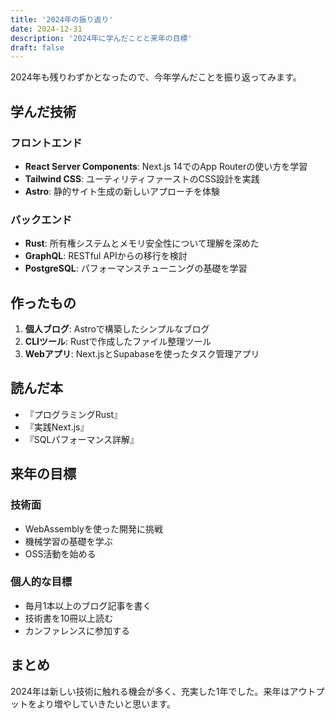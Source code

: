 ```yaml
---
title: '2024年の振り返り'
date: 2024-12-31
description: '2024年に学んだことと来年の目標'
draft: false
---
```


2024年も残りわずかとなったので、今年学んだことを振り返ってみます。

## 学んだ技術

### フロントエンド

- **React Server Components**: Next.js 14でのApp Routerの使い方を学習
- **Tailwind CSS**: ユーティリティファーストのCSS設計を実践
- **Astro**: 静的サイト生成の新しいアプローチを体験

### バックエンド

- **Rust**: 所有権システムとメモリ安全性について理解を深めた
- **GraphQL**: RESTful APIからの移行を検討
- **PostgreSQL**: パフォーマンスチューニングの基礎を学習

## 作ったもの

1. **個人ブログ**: Astroで構築したシンプルなブログ
2. **CLIツール**: Rustで作成したファイル整理ツール
3. **Webアプリ**: Next.jsとSupabaseを使ったタスク管理アプリ

## 読んだ本

- 『プログラミングRust』
- 『実践Next.js』
- 『SQLパフォーマンス詳解』

## 来年の目標

### 技術面

- WebAssemblyを使った開発に挑戦
- 機械学習の基礎を学ぶ
- OSS活動を始める

### 個人的な目標

- 毎月1本以上のブログ記事を書く
- 技術書を10冊以上読む
- カンファレンスに参加する

## まとめ

2024年は新しい技術に触れる機会が多く、充実した1年でした。来年はアウトプットをより増やしていきたいと思います。
